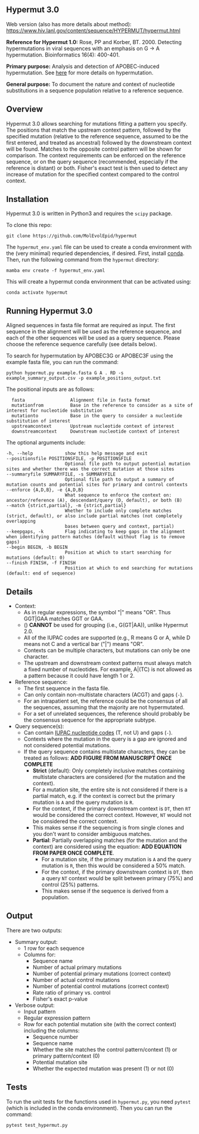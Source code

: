 ## Hypermut 3.0

Web version (also has more details about method): https://www.hiv.lanl.gov/content/sequence/HYPERMUT/hypermut.html

**Reference for Hypermut 1.0:**
Rose, PP and Korber, BT. 2000. Detecting hypermutations in viral sequences with an emphasis on G -> A hypermutation. Bioinformatics 16(4): 400-401.

**Primary purpose:** Analysis and detection of APOBEC-induced hypermutation. 
See [here](https://www.hiv.lanl.gov/content/sequence/HYPERMUT/Readme.html) for more details on hypermutation. 

**General purpose:** To document the nature and context of nucleotide substitutions in a sequence population relative to a reference sequence.

## Overview

Hypermut 3.0 allows searching for mutations fitting a pattern you specify. 
The positions that match the upstream context pattern, followed by the specified mutation (relative to the reference sequence, 
assumed to be the first entered, and treated as ancestral) followed by the downstream context will be found. 
Matches to the opposite control pattern will be shown for comparison. 
The context requirements can be enforced on the reference sequence, or on the query sequence (recommended, especially if the reference is distant) or both. 
Fisher's exact test is then used to detect any increase of mutation for the specified context compared to the control context.

## Installation

Hypermut 3.0 is written in Python3 and requires the `scipy` package. 

To clone this repo:

```
git clone https://github.com/MolEvolEpid/hypermut
```

The `hypermut_env.yaml` file can be used to create a conda environment with the (very minimal) requried dependencies, if desired. First, install [conda](https://github.com/conda-forge/miniforge). Then, run the following command from the `hypermut` directory:

```
mamba env create -f hypermut_env.yaml
```

This will create a hypermut conda environment that can be activated using:

```
conda activate hypermut
```

## Running Hypermut 3.0

Aligned sequences in fasta file format are required as input.
The first sequence in the alignment will be used as the reference sequence, and each of the other sequences will be used as a query sequence. 
Please choose the reference sequence carefully (see details below). 

To search for hypermutation by APOBEC3G or APOBEC3F using the example fasta file, you can run the command:

```
python hypermut.py example.fasta G A . RD -s example_summary_output.csv -p example_positions_output.txt
```

The positional inputs are as follows:

```
  fasta                 Alignment file in fasta format
  mutationfrom          Base in the reference to consider as a site of interest for nucleotide substitution
  mutationto            Base in the query to consider a nucleotide substitution of interest
  upstreamcontext       Upstream nucleotide context of interest
  downstreamcontext     Downstream nucleotide context of interest
```

The optional arguments include:

```
-h, --help            show this help message and exit
--positionsfile POSITIONSFILE, -p POSITIONSFILE
                      Optional file path to output potential mutation sites and whether there was the correct mutation at those sites
--summaryfile SUMMARYFILE, -s SUMMARYFILE
                      Optional file path to output a summary of mutation counts and potential sites for primary and control contexts
--enforce {A,D,B}, -e {A,D,B}
                      What sequence to enforce the context on: ancestor/reference (A), descendant/query (D, default), or both (B)
--match {strict,partial}, -m {strict,partial}
                      Whether to include only complete matches (strict, default), or also include partial matches (not completely overlapping
                      bases between query and context, partial)
--keepgaps, -k        Flag indicating to keep gaps in the alignment when identifying pattern matches (default without flag is to remove gaps)
--begin BEGIN, -b BEGIN
                      Position at which to start searching for mutations (default: 0)
--finish FINISH, -f FINISH
                      Position at which to end searching for mutations (default: end of sequence)
```

## Details

- Context:
  - As in regular expressions, the symbol "|" means "OR". Thus GGT|GAA matches GGT or GAA.
  - () **CANNOT** be used for grouping (i.e.,  G(GT|AA)), unlike Hypermut 2.0.
  - All of the IUPAC codes are supported (e.g., R means G or A, while D means not C and a vertical bar ("|") means "OR".
  - Contexts can be multiple characters, but mutations can only be one character. 
  - The upstream and downstream context patterns must always match a fixed number of nucleotides.
    For example, A|(TC) is not allowed as a pattern because it could have length 1 or 2.
- Reference sequence:
  - The first sequence in the fasta file.
  - Can only contain non-multistate characters (ACGT) and gaps (`-`).
  - For an intrapatient set, the reference could be the consensus of all the sequences, assuming that the majority are not hypermutated.
  - For a set of unrelated sequences, the reference should probably be the consensus sequence for the appropriate subtype.
- Query sequence(s):
  - Can contain [IUPAC nucleotide codes](https://www.bioinformatics.org/sms/iupac.html) (T, not U) and gaps (`-`).
  - Contexts where the mutation in the query is a gap are ignored and not considered potential mutations.
  - If the query sequence contains multistate characters, they can be treated as follows: **ADD FIGURE FROM MANUSCRIPT ONCE COMPLETE**
    - **Strict** (default): Only completely inclusive matches containing multistate characters are considered (for the mutation and the context). 
     - For a mutation site, the entire site is not considered if there is a partial match, e.g. if the context is correct but the primary mutation is `A` and the query mutation is `R`. 
      - For the context, if the primary downstream context is `DT`, then `RT` would be considered the correct context. However, `NT` would not be considered the correct context. 
      - This makes sense if the sequencing is from single clones and you don't want to consider ambiguous matches.
    - **Partial**: Partially overlapping matches (for the mutation and the context) are considered using the equation: **ADD EQUATION FROM PAPER ONCE COMPLETE**.  
       - For a mutation site, if the primary mutation is `A` and the query mutation is `R`, then this would be considered a 50% match. 
      - For the context, if the primary downstream context is `DT`, then a query `NT` context would be split between primary (75%) and control (25%) patterns. 
      - This makes sense if the sequence is derived from a population.
 

## Output

There are two outputs:

- Summary output:
  - 1 row for each sequence
  - Columns for:
    - Sequence name
    - Number of actual primary mutations 
    - Number of potential primary mutations (correct context)
    - Number of actual control mutations 
    - Number of potential control mutations (correct context)
    - Rate ratio of primary vs. control
    - Fisher's exact p-value
- Verbose output:
  - Input pattern
  - Regular expression pattern
  - Row for each potential mutation site (with the correct context) including the columns:
    - Sequence number
    - Sequence name
    - Whether the site matches the control pattern/context (1) or primary pattern/context (0)
    - Potential mutation site
    - Whether the expected mutation was present (1) or not (0)


## Tests

To run the unit tests for the functions used in `hypermut.py`, you need `pytest` (which is included in the conda environment). Then you can run the command:

```
pytest test_hypermut.py
```